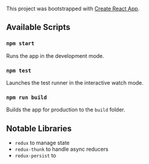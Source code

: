 This project was bootstrapped with [Create React App](https://github.com/facebook/create-react-app).

## Available Scripts

### `npm start` 
Runs the app in the development mode.

### `npm test` 
Launches the test runner in the interactive watch mode.

### `npm run build`

Builds the app for production to the `build` folder.

## Notable Libraries 
* `redux` to manage state
* `redux-thunk` to handle async reducers
* `redux-persist` to 